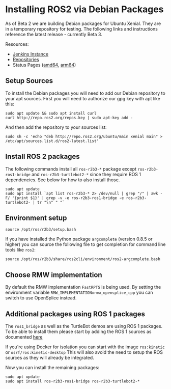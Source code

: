# Installing ROS2 via Debian Packages

As of Beta 2 we are building Debian packages for Ubuntu Xenial.
They are in a temporary repository for testing.
The following links and instructions reference the latest release - currently Beta 3.

Resources:
 - [Jenkins Instance](http://build.ros2.org/)
 - [Repositories](http://repo.ros2.org)
 - Status Pages ([amd64](http://repo.ros2.org/status_page/ros_r2b3_default.html), [arm64](http://repo.ros2.org/status_page/ros_r2b3_uxv8.html))

## Setup Sources

To install the Debian packages you will need to add our Debian repository to your apt sources.
First you will need to authorize our gpg key with apt like this:

```
sudo apt update && sudo apt install curl
curl http://repo.ros2.org/repos.key | sudo apt-key add -
```

And then add the repository to your sources list:

```
sudo sh -c 'echo "deb http://repo.ros2.org/ubuntu/main xenial main" > /etc/apt/sources.list.d/ros2-latest.list'
```

## Install ROS 2 packages

The following commands install all `ros-r2b3-*` package except `ros-r2b3-ros1-bridge` and `ros-r2b3-turtlebot2-*` since they require ROS 1 dependencies.
See below for how to also install those.

```
sudo apt update
sudo apt install `apt list ros-r2b3-* 2> /dev/null | grep "/" | awk -F/ '{print $1}' | grep -v -e ros-r2b3-ros1-bridge -e ros-r2b3-turtlebot2- | tr "\n" " "`
```

## Environment setup

```
source /opt/ros/r2b3/setup.bash
```

If you have installed the Python package `argcomplete` (version 0.8.5 or higher) you can source the following file to get completion for command line tools like `ros2`:

```
source /opt/ros/r2b3/share/ros2cli/environment/ros2-argcomplete.bash
```

## Choose RMW implementation

By default the RMW implementation `FastRPTS` is being used.
By setting the environment variable `RMW_IMPLEMENTATION=rmw_opensplice_cpp` you can switch to use OpenSplice instead.

## Additional packages using ROS 1 packages

The `ros1_bridge` as well as the TurtleBot demos are using ROS 1 packages.
To be able to install them please start by adding the ROS 1 sources as documented [here](http://wiki.ros.org/Installation/Ubuntu?distro=kinetic)

If you're using Docker for isolation you can start with the image `ros:kinetic` or `osrf/ros:kinetic-desktop`
This will also avoid the need to setup the ROS sources as they will already be integrated.

Now you can install the remaining packages:

```
sudo apt update
sudo apt install ros-r2b3-ros1-bridge ros-r2b3-turtlebot2-*
```
